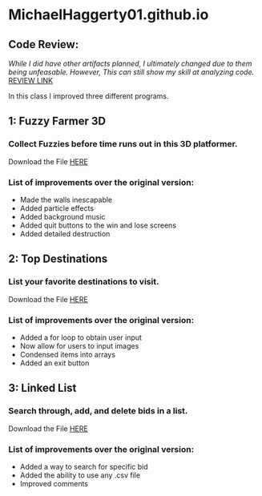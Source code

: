 # MichaelHaggerty01.github.io

## Code Review:
*While I did have other artifacts planned, I ultimately changed due to them being unfeasable. However, This can still show my skill at analyzing code.*
[REVIEW LINK](https://drive.google.com/file/d/1P2oWLjikh-stWaZOzWydvHmxgpiPjsVG/view?usp=drive_link)

In this class I improved three different programs.

## 1: Fuzzy Farmer 3D
### Collect Fuzzies before time runs out in this 3D platformer.
Download the File [HERE](https://drive.google.com/file/d/1GKi1U7q7RuK-uhaaUvotmHtQAcQeESDP/view?usp=drive_link)
### List of improvements over the original version:
- Made the walls inescapable
- Added particle effects
- Added background music
- Added quit buttons to the win and lose screens
- Added detailed destruction

## 2: Top Destinations
### List your favorite destinations to visit.
Download the File [HERE](https://drive.google.com/file/d/1rMJ3efDqobngNMs93nED3EXpyqUjXrh4/view?usp=drive_link)
### List of improvements over the original version:
- Added a for loop to obtain user input
- Now allow for users to input images
- Condensed items into arrays
- Added an exit button
  
## 3: Linked List
### Search through, add, and delete bids in a list.
Download the File [HERE](https://drive.google.com/file/d/1YBdD1nSOSiEKIMvuD10bAvPLY9qT8iHH/view?usp=drive_link)
### List of improvements over the original version:
- Added a way to search for specific bid
- Added the ability to use any .csv file
- Improved comments
